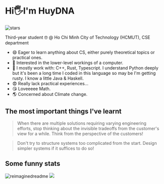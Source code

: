 # Hi🖐️I'm HuyDNA 
<img src="https://img.shields.io/github/stars/Huy-DNA?label=Stars" alt="stars">

Third-year student 🤓 @ Ho Chi Minh City of Technology (HCMUT), CSE department

* 😄 Eager to learn anything about CS, either purely theoretical topics or practical ones.
* 🤩 Interested in the lower-level workings of a computer.
* 🐤 I mostly work with: C++, Rust, Typescript. I understand Python deeply but it's been a long time I coded in this language so may be I'm getting rusty. I know a little Java & Haskell.
* 😨 Really lack practical experiences...
* 😘 Loveeeee Math.
* 🌎 Concerned about Climate change.

## The most important things I've learnt
> When there are multiple solutions requiring varying engineering efforts, stop thinking about the invisible tradeoffs from the customer's view for a while. Think from the perspective of the customers!

> Don't try to structure systems too complicated from the start. Design simpler systems if it suffices to do so! 

## Some funny stats
<img src="https://myreadme.vercel.app/api/embed/Huy-DNA?panels=userstatistics,toprepositories,toplanguages,commitgraph" alt="reimaginedreadme" />
<img src="https://github-profile-trophy.vercel.app/?username=Huy-DNA&theme=juicyfresh&no-bg=true" />
